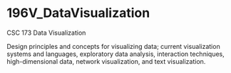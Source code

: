 # 196V_DataVisualization
CSC 173 Data Visualization

Design principles and concepts for visualizing data; current visualization systems and languages, exploratory data analysis, interaction techniques, high-dimensional data, network visualization, and text visualization.
